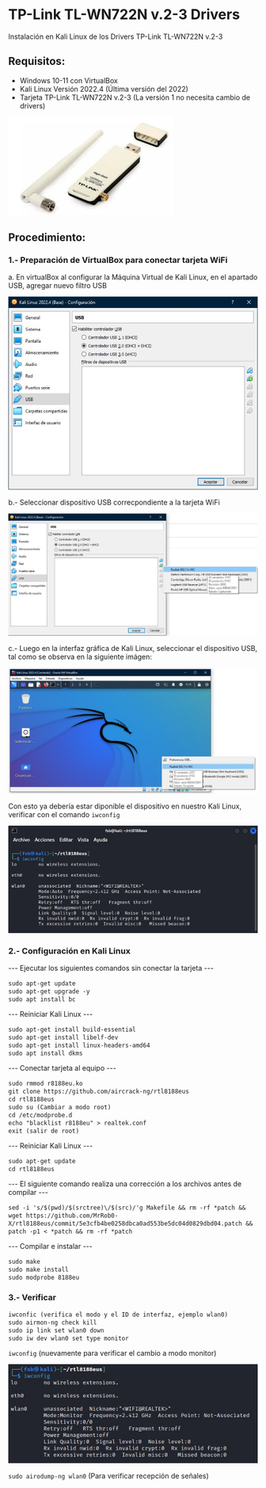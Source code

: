 # TP-Link TL-WN722N v.2-3 Drivers
Instalación en Kali Linux de los Drivers TP-Link TL-WN722N v.2-3

## Requisitos:
- Windows 10-11 con VirtualBox
- Kali Linux Versión 2022.4 (Última versión del 2022)
- Tarjeta TP-Link TL-WN722N v.2-3 (La versión 1 no necesita cambio de drivers)

![alt text](https://github.com/fsantanderb/TP-Link-TL-WN722N-v.2-3-Drivers/blob/main/imagenes/TP-Link_WN722N.jpg)

## Procedimiento:

### 1.- Preparación de VirtualBox para conectar tarjeta WiFi

a. En virtualBox al configurar la Máquina Virtual de Kali Linux, en el apartado USB, agregar nuevo filtro USB

![alt text](https://github.com/fsantanderb/TP-Link-TL-WN722N-v.2-3-Drivers/blob/main/imagenes/VirtualBoxUSB.jpg)

b.- Seleccionar dispositivo USB correcpondiente a la tarjeta WiFi

![alt text](https://github.com/fsantanderb/TP-Link-TL-WN722N-v.2-3-Drivers/blob/main/imagenes/VirtualBoxUSB2.jpg)

c.- Luego en la interfaz gráfica de Kali Linux, seleccionar el dispositivo USB, tal como se observa en la siguiente imágen:

![alt text](https://github.com/fsantanderb/TP-Link-TL-WN722N-v.2-3-Drivers/blob/main/imagenes/VirtualBoxUSB3.jpg)

Con esto ya debería estar diponible el dispositivo en nuestro Kali Linux, verificar con el comando `iwconfig`

![alt text](https://github.com/fsantanderb/TP-Link-TL-WN722N-v.2-3-Drivers/blob/main/imagenes/VirtualBoxKali.jpg)

### 2.- Configuración en Kali Linux

--- Ejecutar los siguientes comandos sin conectar la tarjeta ---
```
sudo apt-get update
sudo apt-get upgrade -y
sudo apt install bc
```
--- Reiniciar Kali Linux ---
```
sudo apt-get install build-essential
sudo apt-get install libelf-dev
sudo apt-get install linux-headers-amd64
sudo apt install dkms
```
--- Conectar tarjeta al equipo ---
```
sudo rmmod r8188eu.ko
git clone https://github.com/aircrack-ng/rtl8188eus
cd rtl8188eus
sudo su (Cambiar a modo root)
cd /etc/modprobe.d
echo "blacklist r8188eu" > realtek.conf 
exit (salir de root)
```
--- Reiniciar Kali Linux ---
```
sudo apt-get update 
cd rtl8188eus
```
--- El siguiente comando realiza una corrección a los archivos antes de compilar ---
```
sed -i 's/$(pwd)/$(srctree)\/$(src)/'g Makefile && rm -rf *patch && wget https://github.com/MrRob0-X/rtl8188eus/commit/5e3cfb4be0258dbca0ad553be5dc04d0829dbd04.patch && patch -p1 < *patch && rm -rf *patch
```
--- Compilar e instalar ---
```
sudo make
sudo make install
sudo modprobe 8188eu
```
### 3.- Verificar

```
iwconfic (verifica el modo y el ID de interfaz, ejemplo wlan0)
sudo airmon-ng check kill
sudo ip link set wlan0 down
sudo iw dev wlan0 set type monitor
```

`iwconfig` (nuevamente para verificar el cambio a modo monitor)

![alt text](https://github.com/fsantanderb/TP-Link-TL-WN722N-v.2-3-Drivers/blob/main/imagenes/Modo_Monitor.JPG)

`sudo airodump-ng wlan0` (Para verificar recepción de señales)
